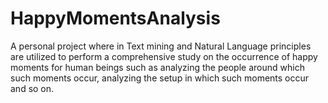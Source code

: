 # HappyMomentsAnalysis
A personal project where in Text mining and Natural Language principles are utilized to perform a comprehensive study on the occurrence of happy moments for human beings such as analyzing the people around which such moments occur, analyzing the setup in which such moments occur and so on.  
